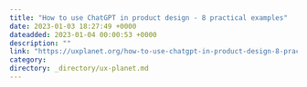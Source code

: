 ```yaml
---
title: "How to use ChatGPT in product design - 8 practical examples"
date: 2023-01-03 18:27:49 +0000
dateadded: 2023-01-04 00:00:53 +0000
description: ""
link: "https://uxplanet.org/how-to-use-chatgpt-in-product-design-8-practical-examples-a6135308b9b2?source=rss----819cc2aaeee0---4"
category:
directory: _directory/ux-planet.md
---
```

